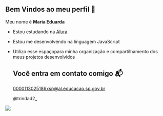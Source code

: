 ## Bem Vindos ao meu perfil 💜

Meu nome é **Maria Eduarda**

- Estou estudando na [Alura](https://www.alura.com.br)
- Estou me desenvolvendo na linguagem JavaScript
- Utilizo esse espaçopara minha organização e compartilhamento dos meus projetos desenvolvidos
 
  ##  Você entra em contato comigo 📬

  0000113025186xsp@al.educacao.sp.gov.br

  @trindad2_

![](https://media1.tenor.com/m/cjfRZCzZvzQAAAAd/disney-beauty-and-the-beast.gif)

